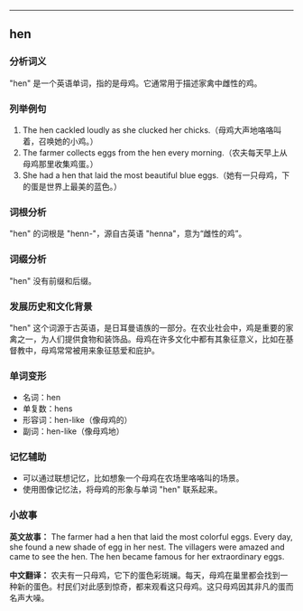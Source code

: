 
---------------
## hen
### 分析词义
"hen" 是一个英语单词，指的是母鸡。它通常用于描述家禽中雌性的鸡。

### 列举例句
1. The hen cackled loudly as she clucked her chicks.（母鸡大声地咯咯叫着，召唤她的小鸡。）
2. The farmer collects eggs from the hen every morning.（农夫每天早上从母鸡那里收集鸡蛋。）
3. She had a hen that laid the most beautiful blue eggs.（她有一只母鸡，下的蛋是世界上最美的蓝色。）

### 词根分析
"hen" 的词根是 "henn-"，源自古英语 "henna"，意为“雌性的鸡”。

### 词缀分析
"hen" 没有前缀和后缀。

### 发展历史和文化背景
"hen" 这个词源于古英语，是日耳曼语族的一部分。在农业社会中，鸡是重要的家禽之一，为人们提供食物和装饰品。母鸡在许多文化中都有其象征意义，比如在基督教中，母鸡常常被用来象征慈爱和庇护。

### 单词变形
- 名词：hen
- 单复数：hens
- 形容词：hen-like（像母鸡的）
- 副词：hen-like（像母鸡地）

### 记忆辅助
- 可以通过联想记忆，比如想象一个母鸡在农场里咯咯叫的场景。
- 使用图像记忆法，将母鸡的形象与单词 "hen" 联系起来。

### 小故事
**英文故事：**
The farmer had a hen that laid the most colorful eggs. Every day, she found a new shade of egg in her nest. The villagers were amazed and came to see the hen. The hen became famous for her extraordinary eggs.

**中文翻译：**
农夫有一只母鸡，它下的蛋色彩斑斓。每天，母鸡在巢里都会找到一种新的蛋色。村民们对此感到惊奇，都来观看这只母鸡。这只母鸡因其非凡的蛋而名声大噪。

